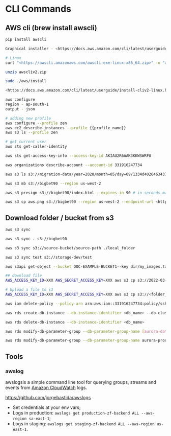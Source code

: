 # CLI Commands

## AWS cli (brew install awscli)

```bash
pip install awscli

Graphical installer - <https://docs.aws.amazon.com/cli/latest/userguide/install-cliv2-mac.html>

# Linux
curl "<https://awscli.amazonaws.com/awscli-exe-linux-x86_64.zip>" -o "awscliv2.zip"

unzip awscliv2.zip

sudo ./aws/install

<https://docs.aws.amazon.com/cli/latest/userguide/install-cliv2-linux.html>

aws configure
region - ap-south-1
output - json

# adding new profile
aws configure --profile zen
aws ec2 describe-instances --profile {{profile_name}}
aws s3 ls --profile zen

# get current user
aws sts get-caller-identity

aws sts get-access-key-info --access-key-id AKIAU2R6AAK3KKWSWRFU

aws organizations describe-account --account-id 331916247734

aws s3 ls s3://migration-data/year=2020/month=05/day=09/1334d4026463437b

aws s3 mb s3://bigbet90 --region us-west-2

aws s3 presign s3://bigbet90/index.html --expires-in 90 # in seconds max 36 hours

aws s3 cp aws.png s3://bigbet90 --region us-west-2 --endpoint-url <https://bigbet90.s3-accelerate.amazonaws.com>
```

## Download folder / bucket from s3

```bash
aws s3 sync

aws s3 sync . s3://bigbet90

aws s3 sync s3://source-bucket/source-path ./local_folder

aws s3 sync test s3://storage-dev/test

aws s3api get-object --bucket DOC-EXAMPLE-BUCKET1--key dir/my_images.tar.bz2 my_images.tar.bz2

## download file
AWS_ACCESS_KEY_ID=XXX AWS_SECRET_ACCESS_KEY=XXX aws s3 cp s3://2022-03-07-12-44-11-7946.png 2022-03-07-12-44-11-7946.png

# Upload a file to s3
AWS_ACCESS_KEY_ID=XXX AWS_SECRET_ACCESS_KEY=XXX aws s3 cp s3://<folder_name>/sms_data_oct_20_to_feb_21_new.csv sms_data_oct_20_to_feb_21_new.csv

aws iam delete-policy --policy-arn arn:aws:iam::331916247734:policy/ssh_update_policy

aws rds create-db-instance --db-instance-identifier <db_name> --db-cluster-identifier backup-sttash-main-db-instance-cluster --engine aurora-mysql --db-instance-class db.r5.2xlarge --availability-zone ap-south-1b

aws rds delete-db-instance --db-instance-identifier <db_name>

aws rds modify-db-parameter-group --db-parameter-group-name [aurora-data-analytics-group](https://ap-south-1.console.aws.amazon.com/rds/home?region=ap-south-1#parameter-groups-detail:ids=aurora-data-analytics-group;type=DbParameterGroup;editing=false) --parameters "ParameterName='max_execution_time',ParameterValue=3200000,ApplyMethod=immediate"

aws rds modify-db-parameter-group --db-parameter-group-name aurora-prod-db-write-group --parameters "ParameterName='max_execution_time',ParameterValue=1500000,ApplyMethod=immediate"
```

## Tools

### awslog

awslogsis a simple command line tool for querying groups, streams and events from [Amazon CloudWatch](http://aws.amazon.com/cloudwatch/) logs.

<https://github.com/jorgebastida/awslogs>

- Set credentials at your env vars;
- Logs in production: `awslogs get production-zf-backend ALL --aws-region sa-east-1`;
- Logs in staging: `awslogs get staging-zf-backend ALL --aws-region us-east-1`.
